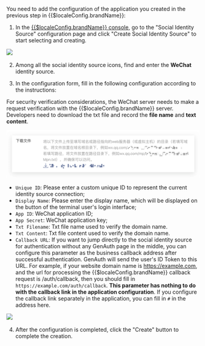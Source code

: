 <IntegrationDetailCard :title="`Fill in the application configuration in ${$localeConfig.brandName}`">

You need to add the configuration of the application you created in the previous step in {{$localeConfig.brandName}}:

1. In the [{{$localeConfig.brandName}} console](https://console.genauth.ai), go to the "Social Identity Source" configuration page and click "Create Social Identity Source" to start selecting and creating.

![](~@imagesZhCn/connections/Add-Social-Connections.png)

2. Among all the social identity source icons, find and enter the **WeChat** identity source.

3. In the configuration form, fill in the following configuration according to the instructions:

For security verification considerations, the WeChat server needs to make a request verification with the {{$localeConfig.brandName}} server. Developers need to download the txt file and record the **file name** and **text content**.

![](./images/1.png)

- `Unique ID`: Please enter a custom unique ID to represent the current identity source connection;
- `Display Name`: Please enter the display name, which will be displayed on the button of the terminal user's login interface;
- `App ID`: WeChat application ID;
- `App Secret`: WeChat application key;
- `Txt Filename`: Txt file name used to verify the domain name.
- `Txt Content`: Txt file content used to verify the domain name.
- `Callback URL`: If you want to jump directly to the social identity source for authentication without any GenAuth page in the middle, you can configure this parameter as the business callback address after successful authentication. GenAuth will send the user's ID Token to this URL. For example, if your website domain name is https://example.com, and the url for processing the {{$localeConfig.brandName}} callback request is /auth/callback, then you should fill in `https://example.com/auth/callback`. **This parameter has nothing to do with the callback link in the application configuration**. If you configure the callback link separately in the application, you can fill in `#` in the address here.

![](~@imagesZhCn/connections/wechat/wechat-browser-authz/wechat-browser-authz-conneciton.png)

4. After the configuration is completed, click the "Create" button to complete the creation.

</IntegrationDetailCard>
